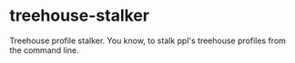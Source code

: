 # treehouse-stalker
Treehouse profile stalker. You know, to stalk ppl's treehouse profiles from the command line.
